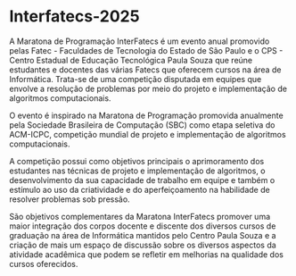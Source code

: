 # Interfatecs-2025
A Maratona de Programação InterFatecs é um evento anual promovido pelas Fatec - Faculdades de Tecnologia do Estado de São Paulo e o CPS - Centro Estadual de Educação Tecnológica Paula Souza que reúne estudantes e docentes das várias Fatecs que oferecem cursos na área de Informática. Trata-se de uma competição disputada em equipes que envolve a resolução de problemas por meio do projeto e implementação de algoritmos computacionais.

O evento é inspirado na Maratona de Programação promovida anualmente pela Sociedade Brasileira de Computação (SBC) como etapa seletiva do ACM-ICPC, competição mundial de projeto e implementação de algoritmos computacionais.

A competição possui como objetivos principais o aprimoramento dos estudantes nas técnicas de projeto e implementação de algoritmos, o desenvolvimento da sua capacidade de trabalho em equipe e também o estímulo ao uso da criatividade e do aperfeiçoamento na habilidade de resolver problemas sob pressão.

São objetivos complementares da Maratona InterFatecs promover uma maior integração dos corpos docente e discente dos diversos cursos de graduação na área de Informática mantidos pelo Centro Paula Souza e a criação de mais um espaço de discussão sobre os diversos aspectos da atividade acadêmica que podem se refletir em melhorias na qualidade dos cursos oferecidos.
